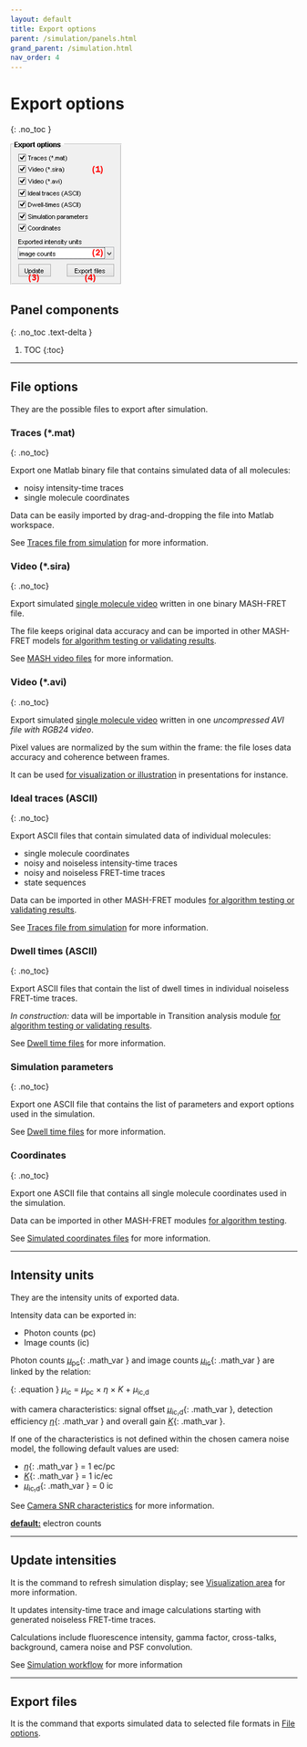 ```yaml
---
layout: default
title: Export options
parent: /simulation/panels.html
grand_parent: /simulation.html
nav_order: 4
---
```


# Export options
{: .no_toc }

<a href="../../assets/images/gui/sim-panel-export-options.png"><img src="../../assets/images/gui/sim-panel-export-options.png" style="max-width: 195px;" /></a>

## Panel components
{: .no_toc .text-delta }

1. TOC
{:toc}

---

## File options

They are the possible files to export after simulation.

### Traces (*.mat)
{: .no_toc}

Export one Matlab binary file that contains simulated data of all molecules: 
* noisy intensity-time traces
* single molecule coordinates

Data can be easily imported by drag-and-dropping the file into Matlab workspace.

See 
[Traces file from simulation](../../output-files/mat-traces-from-simulation.html) for more information.

### Video (*.sira)
{: .no_toc}

Export simulated <u>single molecule video</u> written in one binary MASH-FRET file.

The file keeps original data accuracy and can be imported in other MASH-FRET models <u>for algorithm testing or validating results</u>.

See 
[MASH video files](../../output-files/sira-mash-video.html) for more information.

### Video (*.avi)
{: .no_toc}

Export simulated <u>single molecule video</u> written in one *uncompressed AVI file with RGB24 video*.

Pixel values are normalized by the sum within the frame: the file loses data accuracy and coherence between frames. 

It can be used <u>for visualization or illustration</u> in presentations for instance.

### Ideal traces (ASCII)
{: .no_toc}

Export ASCII files that contain simulated data of individual molecules: 
* single molecule coordinates
* noisy and noiseless intensity-time traces
* noisy and noiseless FRET-time traces
* state sequences

Data can be imported in other MASH-FRET modules <u>for algorithm testing or validating results</u>.

See 
[Traces file from simulation](../../output-files/txt-traces-from-simulation.html) for more information.

### Dwell times (ASCII)
{: .no_toc}

Export ASCII files that contain the list of dwell times in individual noiseless FRET-time traces.

*In construction:* data will be importable in Transition analysis module <u>for algorithm testing or validating results</u>.

See 
[Dwell time files](../../output-files/dt-dwelltimes.html) for more information.

### Simulation parameters
{: .no_toc}

Export one ASCII file that contains the list of parameters and export options used in the simulation.

See 
[Dwell time files](../../output-files/log-simulation-parameters.html) for more information.

### Coordinates
{: .no_toc}

Export one ASCII file that contains all single molecule coordinates used in the simulation.

Data can be imported in other MASH-FRET modules <u>for algorithm testing</u>.

See 
[Simulated coordinates files](../../output-files/crd-simulated-coordinates.html) for more information.

---

## Intensity units

They are the intensity units of exported data.

Intensity data can be exported in:
* Photon counts (pc)
* Image counts (ic)

Photon counts 
[*&#956;*<sub>pc</sub>](){: .math_var } and image counts 
[*&#956;*<sub>ic</sub>](){: .math_var } are linked by the relation:

{: .equation }
*&#956;*<sub>ic</sub> = *&#956;*<sub>pc</sub> &#215; *&#951;* &#215; *K* + *&#956;*<sub>ic,d</sub>

with camera characteristics: signal offset 
[*&#956;*<sub>ic,d</sub>](){: .math_var }, detection efficiency 
[*&#951;*](){: .math_var } and overall gain 
[*K*](){: .math_var }.

If one of the characteristics is not defined within the chosen camera noise model, the following default values are used:
* [*&#951;*](){: .math_var } = 1 ec/pc
* [*K*](){: .math_var } = 1 ic/ec
* [*&#956;*<sub>ic,d</sub>](){: .math_var } = 0 ic

See 
[Camera SNR characteristics](panel-video-parameters.html#camera-snr-characteristics) for more information.

**<u>default:</u>** electron counts

---

## Update intensities

It is the command to refresh simulation display; see 
[Visualization area](area-visualization.html) for more information.

It updates intensity-time trace and image calculations starting with generated noiseless FRET-time traces.

Calculations include fluorescence intensity, gamma factor, cross-talks, background, camera noise and PSF convolution.

See
[Simulation workflow](../workflow.html#create-intensity-trajectories-and-images) for more information

---

## Export files

It is the command that exports simulated data to selected file formats in 
[File options](#file-options).


